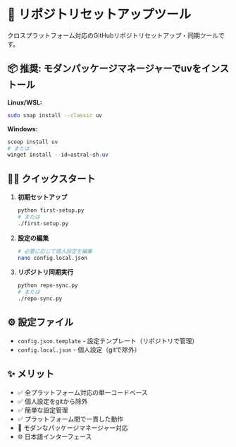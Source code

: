 # 🚀 リポジトリセットアップツール

クロスプラットフォーム対応のGitHubリポジトリセットアップ・同期ツールです。

## 📦 推奨: モダンパッケージマネージャーでuvをインストール

**Linux/WSL:**
```bash
sudo snap install --classic uv
```

**Windows:**
```powershell
scoop install uv
# または
winget install --id=astral-sh.uv
```

## 🏃‍♂️ クイックスタート

1. **初期セットアップ**
   ```bash
   python first-setup.py
   # または
   ./first-setup.py
   ```

2. **設定の編集**
   ```bash
   # 必要に応じて個人設定を編集
   nano config.local.json
   ```

3. **リポジトリ同期実行**
   ```bash
   python repo-sync.py
   # または
   ./repo-sync.py
   ```

## ⚙️ 設定ファイル

- `config.json.template` - 設定テンプレート（リポジトリで管理）
- `config.local.json` - 個人設定（gitで除外）

## ✨ メリット

- ✅ 全プラットフォーム対応の単一コードベース
- ✅ 個人設定をgitから除外
- ✅ 簡単な設定管理
- ✅ プラットフォーム間で一貫した動作
- 🔧 モダンなパッケージマネージャー対応
- 🌐 日本語インターフェース

